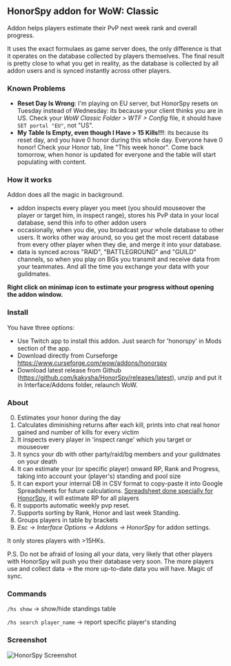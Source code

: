 ## HonorSpy addon for WoW: Classic

Addon helps players estimate their PvP next week rank and overall progress.

It uses the exact formulaes as game server does, the only difference is that it operates on the database collected by players themselves. The final result is pretty close to what you get in reality, as the database is collected by all addon users and is synced instantly across other players.

### Known Problems
- **Reset Day Is Wrong**: I'm playing on EU server, but HonorSpy resets on Tuesday instead of Wednesday: its because your client thinks you are in US. Check your *WoW Classic Folder > WTF > Config* file, it should have `SET portal "EU"`, not "US".
- **My Table Is Empty, even though I Have > 15 Kills!!!**: its because its reset day, and you have 0 honor during this whole day. Everyone have 0 honor! Check your Honor tab, line "This week honor". Come back tomorrow, when honor is updated for everyone and the table will start populating with content.

### How it works
Addon does all the magic in background.

- addon inspects every player you meet (you should mouseover the player or target him, in inspect range), stores his PvP data in your local database, send this info to other addon users
- occasionally, when you die, you broadcast your whole database to other users. It works other way around, so you get the most recent database from every other player when they die, and merge it into your database.
- data is synced across "RAID", "BATTLEGROUND" and "GUILD" channels, so when you play on BGs you transmit and receive data from your teammates. And all the time you exchange your data with your guildmates.

**Right click on minimap icon to estimate your progress without opening the addon window.**

### Install
You have three options:
- Use Twitch app to install this addon. Just search for 'honorspy' in Mods section of the app.
- Download directly from Curseforge https://www.curseforge.com/wow/addons/honorspy
- Download latest release from Github (https://github.com/kakysha/HonorSpy/releases/latest), unzip and put it in Interface/Addons folder, relaunch WoW.

### About

0. Estimates your honor during the day
1. Calculates diminishing returns after each kill, prints into chat real honor gained and number of kills for every victim
2. It inspects every player in 'inspect range' which you target or mouseover
3. It syncs your db with other party/raid/bg members and your guildmates on your death
4. It can estimate your (or specific player) onward RP, Rank and Progress, taking into account your (player's) standing and pool size
5. It can export your internal DB in CSV format to copy-paste it into Google Spreadsheets for future calculations. [Spreadsheet done specially for HonorSpy](https://docs.google.com/spreadsheets/d/1OvZ7PRhrFjRn8IoH8HIPwHfRDEq50uO64YLCsSsjBQc/edit#gid=2113352865), it will estimate RP for all players
6. It supports automatic weekly pvp reset.
7. Supports sorting by Rank, Honor and last week Standing.
8. Groups players in table by brackets
9. *Esc → Interface Options → Addons → HonorSpy* for addon settings.

It only stores players with >15HKs.

P.S. Do not be afraid of losing all your data, very likely that other players with HonorSpy will push you their database very soon. The more players use and collect data -> the more up-to-date data you will have. Magic of sync.

### Commands
`/hs show` -> show/hide standings table

`/hs search player_name` -> report specific player's standing

### Screenshot

![HonorSpy Screenshot](https://habrastorage.org/webt/1j/ca/-z/1jca-zgabr5e2rvg0oujakdmnsa.png)
